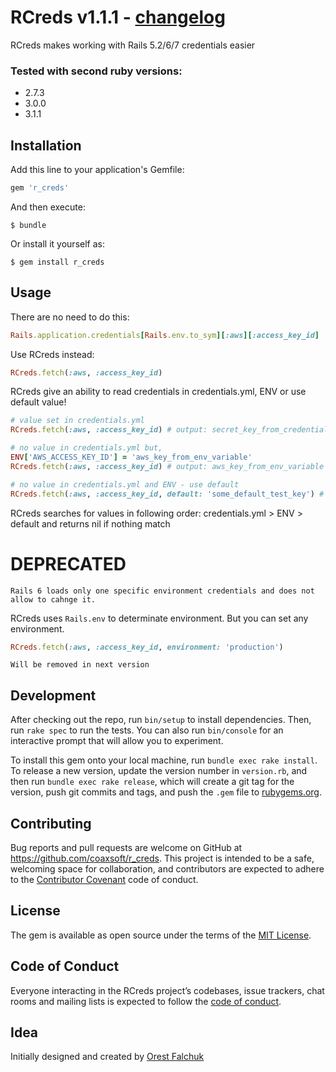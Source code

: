 # RCreds v1.1.1 - [changelog](https://github.com/coaxsoft/r_creds/blob/master/CHANGELOG.md)

RCreds makes working with Rails 5.2/6/7 credentials easier

### Tested with second ruby versions:
- 2.7.3 
- 3.0.0 
- 3.1.1

## Installation

Add this line to your application's Gemfile:

```ruby
gem 'r_creds'
```

And then execute:

    $ bundle

Or install it yourself as:

    $ gem install r_creds

## Usage
There are no need to do this:
```ruby
Rails.application.credentials[Rails.env.to_sym][:aws][:access_key_id]
```
Use RCreds instead:
```ruby
RCreds.fetch(:aws, :access_key_id)
```

RCreds give an ability to read credentials in credentials.yml, ENV or use default value!
```ruby
# value set in credentials.yml
RCreds.fetch(:aws, :access_key_id) # output: secret_key_from_credentials_yaml

# no value in credentials.yml but,
ENV['AWS_ACCESS_KEY_ID'] = 'aws_key_from_env_variable'
RCreds.fetch(:aws, :access_key_id) # output: aws_key_from_env_variable

# no value in credentials.yml and ENV - use default
RCreds.fetch(:aws, :access_key_id, default: 'some_default_test_key') # output: some_default_test_key
```
RCreds searches for values in following order: credentials.yml > ENV > default and returns nil if nothing match

# DEPRECATED 
`Rails 6 loads only one specific environment credentials and does not allow to cahnge it.` 

RCreds uses `Rails.env` to determinate environment. But you can set any environment.
```ruby
RCreds.fetch(:aws, :access_key_id, environment: 'production')
```
`Will be removed in next version`

## Development

After checking out the repo, run `bin/setup` to install dependencies. Then, run `rake spec` to run the tests. You can also run `bin/console` for an interactive prompt that will allow you to experiment.

To install this gem onto your local machine, run `bundle exec rake install`. To release a new version, update the version number in `version.rb`, and then run `bundle exec rake release`, which will create a git tag for the version, push git commits and tags, and push the `.gem` file to [rubygems.org](https://rubygems.org).

## Contributing

Bug reports and pull requests are welcome on GitHub at https://github.com/coaxsoft/r_creds. This project is intended to be a safe, welcoming space for collaboration, and contributors are expected to adhere to the [Contributor Covenant](http://contributor-covenant.org) code of conduct.

## License

The gem is available as open source under the terms of the [MIT License](https://opensource.org/licenses/MIT).

## Code of Conduct

Everyone interacting in the RCreds project’s codebases, issue trackers, chat rooms and mailing lists is expected to follow the [code of conduct](https://github.com/coaxsoft/r_creds/blob/master/CODE_OF_CONDUCT.md).

## Idea
Initially designed and created by [Orest Falchuk](https://github.com/OrestF)
